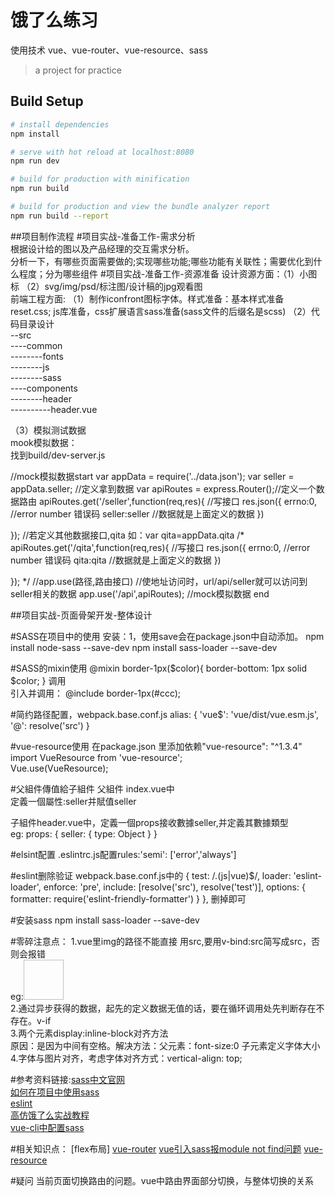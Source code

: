 # 饿了么练习
 使用技术 vue、vue-router、vue-resource、sass

> a project for practice 

## Build Setup

``` bash
# install dependencies
npm install

# serve with hot reload at localhost:8080
npm run dev

# build for production with minification
npm run build

# build for production and view the bundle analyzer report
npm run build --report
```


##项目制作流程
#项目实战-准备工作-需求分析</br>
	根据设计给的图以及产品经理的交互需求分析。</br>
	分析一下，有哪些页面需要做的;实现哪些功能;哪些功能有关联性；需要优化到什么程度；分为哪些组件
#项目实战-准备工作-资源准备
设计资源方面：（1）小图标 （2）svg/img/psd/标注图/设计稿的jpg观看图 </br>
前端工程方面: （1）制作iconfront图标字体。样式准备：基本样式准备 reset.css;
js库准备，css扩展语言sass准备(sass文件的后缀名是scss)
（2）代码目录设计 </br>
	--src </br>
	----common</br>
	--------fonts</br>
	--------js</br>
	--------sass</br>
	----components</br>
	--------header</br>
	----------header.vue</br>

（3）模拟测试数据</br>
mook模拟数据：</br>
找到build/dev-server.js

//mock模拟数据start
var appData = require('../data.json');
var seller = appData.seller; //定义拿到数据
var apiRoutes = express.Router();//定义一个数据路由
apiRoutes.get('/seller',function(req,res){ //写接口
res.json({
errno:0, //error number 错误码
seller:seller //数据就是上面定义的数据
})

});
//若定义其他数据接口,qita 如：var qita=appData.qita
/*
apiRoutes.get('/qita',function(req,res){ //写接口
res.json({
errno:0, //error number 错误码
qita:qita //数据就是上面定义的数据
})

});
*/
//app.use(路径,路由接口)
//使地址访问时，url/api/seller就可以访问到seller相关的数据
app.use('/api',apiRoutes);
//mock模拟数据 end

##项目实战-页面骨架开发-整体设计

#SASS在项目中的使用
安装：1，使用save会在package.json中自动添加。
npm install node-sass --save-dev
npm install sass-loader --save-dev

#SASS的mixin使用
@mixin border-1px($color){
	border-bottom: 1px solid $color;
}
调用</br>
引入并调用：
 @include border-1px(#ccc);

#简约路径配置，webpack.base.conf.js
 alias: {
      'vue$': 'vue/dist/vue.esm.js',
      '@': resolve('src')
    }

#vue-resource使用
在package.json 里添加依赖"vue-resource": "^1.3.4"</br>
import VueResource from 'vue-resource';</br>
Vue.use(VueResource);</br>

#父組件傳值給子組件
父組件 index.vue中 <v-header :seller="seller"></v-header> </br>
定義一個屬性:seller并賦值seller </br>

子組件header.vue中，定義一個props接收數據seller,并定義其數據類型</br>
eg: props: {
      seller: {
        type: Object
      }
    }



#elsint配置
.eslintrc.js配置rules:'semi': ['error','always']

#eslint删除验证
webpack.base.conf.js中的          {
        test: /\.(js|vue)$/,
        loader: 'eslint-loader',
        enforce: 'pre',
        include: [resolve('src'), resolve('test')],
        options: {
          formatter: require('eslint-friendly-formatter')
        }
      },
      删掉即可

#安装sass
npm install sass-loader --save-dev

#零碎注意点：
1.vue里img的路径不能直接 用src,要用v-bind:src简写成src，否则会报错</br>
eg:<img  width="64" height="64" :src="seller.avatar" alt=""></br>
2.通过异步获得的数据，起先的定义数据无值的话，要在循环调用处先判断存在不存在。v-if</br>
3.两个元素display:inline-block对齐方法</br>
原因：是因为中间有空格。解决方法：父元素：font-size:0 子元素定义字体大小
4.字体与图片对齐，考虑字体对齐方式：vertical-align: top;


#参考资料链接:[sass中文官网](http://www.w3cplus.com/sassguide/)</br>
[如何在项目中使用sass](http://www.w3cplus.com/preprocessor/how-to-create-project-with-sass.html)</br>
[eslint](https://eslint.org)</br>
[高仿饿了么实战教程](https://github.com/ustbhuangyi/vue-sell)</br>
[vue-cli中配置sass](http://www.cnblogs.com/rainheader/p/6505366.html)</br>

#相关知识点：
[flex布局]
[vue-router](https://router.vuejs.org/zh-cn/)
[vue引入sass报module not find问题](https://segmentfault.com/q/1010000008321697)
[vue-resource](https://github.com/pagekit/vue-resource)

#疑问
当前页面切换路由的问题。vue中路由界面部分切换，与整体切换的关系